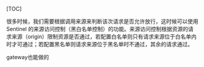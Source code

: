 [TOC]

很多时候，我们需要根据调用来源来判断该次请求是否允许放行，这时候可以使用 Sentinel 的来源访问控制（黑白名单控制）的功能。来源访问控制根据资源的请求来源（origin）限制资源是否通过，若配置白名单则只有请求来源位于白名单内时才可通过；若配置黑名单则请求来源位于黑名单时不通过，其余的请求通过。

gateway也能做的